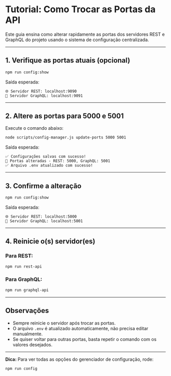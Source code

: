 # Tutorial: Como Trocar as Portas da API

Este guia ensina como alterar rapidamente as portas dos servidores REST e GraphQL do projeto usando o sistema de configuração centralizada.

---

## 1. Verifique as portas atuais (opcional)

```bash
npm run config:show
```

Saída esperada:
```
🌐 Servidor REST: localhost:9090
🔗 Servidor GraphQL: localhost:9091
```

---

## 2. Altere as portas para 5000 e 5001

Execute o comando abaixo:

```bash
node scripts/config-manager.js update-ports 5000 5001
```

Saída esperada:
```
✅ Configurações salvas com sucesso!
🔄 Portas alteradas - REST: 5000, GraphQL: 5001
✅ Arquivo .env atualizado com sucesso!
```

---

## 3. Confirme a alteração

```bash
npm run config:show
```

Saída esperada:
```
🌐 Servidor REST: localhost:5000
🔗 Servidor GraphQL: localhost:5001
```

---

## 4. Reinicie o(s) servidor(es)

### Para REST:
```bash
npm run rest-api
```

### Para GraphQL:
```bash
npm run graphql-api
```

---

## Observações
- Sempre reinicie o servidor após trocar as portas.
- O arquivo `.env` é atualizado automaticamente, não precisa editar manualmente.
- Se quiser voltar para outras portas, basta repetir o comando com os valores desejados.

---

**Dica:**
Para ver todas as opções do gerenciador de configuração, rode:
```bash
npm run config
``` 